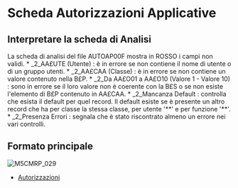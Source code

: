 # Scheda Autorizzazioni Applicative

## Interpretare la scheda di Analisi
La scheda di analisi del file AUTOAP00F mostra in ROSSO i campi non validi.
 \* _2_AA£UTE (Utente) :   è in errore se non contiene il nome di utente o di un gruppo utenti.
 \* _2_AA£CAA (Classe) :  è in errore se non contiene un valore contenuto nella B£P.
 \* _2_Da AA£O01 a AA£O10 (Valore 1 - Valore 10) :  sono in errore se il loro valore non è coerente con la B£S o se non esiste l'elemento di B£P contenuto in AA£CAA.
 \* _2_Mancanza Default :  controlla che esista il default per quel record. Il default esiste se è presente un altro record che ha per classe la stessa classe, per utente '\*\*' e per funzione '\*\*'.
 \* _2_Presenza Errori :  segnala che è stato riscontrato almeno un errore nei vari controlli.


## Formato principale

![M5CMRP_029](https://doc.smeup.com/immagini/MBDOC_SCH-B£AUTO/M5CMRP_029.png)
- [Autorizzazioni](Sorgenti/DOC_OPE/MB/SCP_SCH/B£AUTOES)
